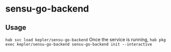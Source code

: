# sensu-go-backend

## Usage
`hab svc load kepler/sensu-go-backend`
Once the service is running, `hab pkg exec kepler/sensu-go-backend sensu-go-backend init --interactive`